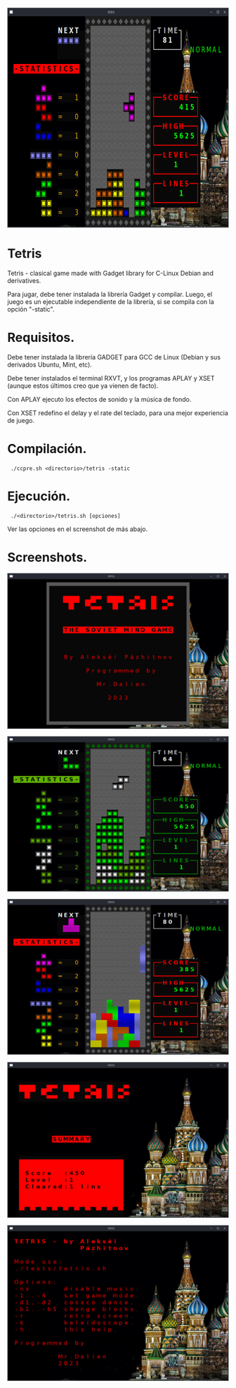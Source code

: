 <!-- ![Tetris Game Linux Console](dataTetris/Tetris_02.png) -->
<p align="center">
  <a href="https://github.com/DanielStuardo/Tetris">
    <img src="https://raw.githubusercontent.com/DanielStuardo/Tetris/main/dataTetris/Tetris_02.png" alt="LOGO" height=500px></a>
</p>

# Tetris
Tetris - clasical game made with Gadget library for C-Linux Debian and derivatives.

Para jugar, debe tener instalada la librería Gadget y compilar. Luego, el juego es un ejecutable independiente de la librería, si se compila con la opción "-static".

# Requisitos.

Debe tener instalada la librería GADGET para GCC de Linux (Debian y sus derivados Ubuntu, Mint, etc).

Debe tener instalados el terminal RXVT, y los programas APLAY y XSET (aunque estos últimos creo que ya vienen de facto).

Con APLAY ejecuto los efectos de sonido y la música de fondo.

Con XSET redefino el delay y el rate del teclado, para una mejor experiencia de juego.

# Compilación.

     ./ccpre.sh <directorio>/tetris -static

# Ejecución.

     ./<directorio>/tetris.sh [opciones]

Ver las opciones en el screenshot de más abajo.

# Screenshots.

![Tetris Game Linux Console](dataTetris/Tetris_01.png)

![Tetris Game Linux Console](dataTetris/Tetris_03.png)

![Tetris Game Linux Console](dataTetris/Tetris_04.png)

![Tetris Game Linux Console](dataTetris/Tetris_05.png)

![Tetris Game Linux Console](dataTetris/Tetris_06.png)
